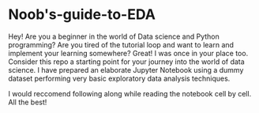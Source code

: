 # Noob's-guide-to-EDA
Hey! Are you a beginner in the world of Data science and Python programming? Are you tired of the tutorial loop and want to learn and implement your learning somewhere?
Great! I was once in your place too. Consider this repo a starting point for your journey into the world of data science. I have prepared an elaborate Jupyter Notebook using a dummy dataset performing very basic exploratory data analysis techniques. 

I would reccomend following along while reading the notebook cell by cell. 
All the best!
